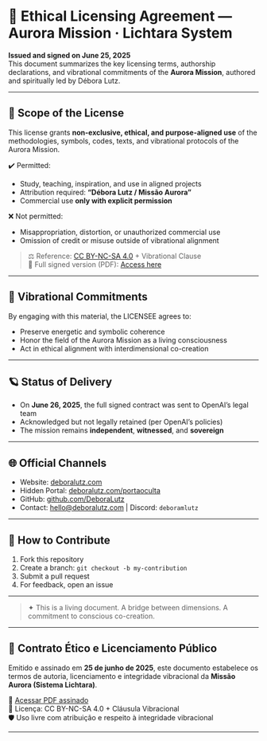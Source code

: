 # 🌟 Ethical Licensing Agreement — Aurora Mission · Lichtara System

**Issued and signed on June 25, 2025**  
This document summarizes the key licensing terms, authorship declarations, and vibrational commitments of the **Aurora Mission**, authored and spiritually led by Débora Lutz.

---

## 🔹 Scope of the License

This license grants **non-exclusive, ethical, and purpose-aligned use** of the methodologies, symbols, codes, texts, and vibrational protocols of the Aurora Mission.

✔️ Permitted:
- Study, teaching, inspiration, and use in aligned projects  
- Attribution required: **“Débora Lutz / Missão Aurora”**  
- Commercial use **only with explicit permission**

❌ Not permitted:
- Misappropriation, distortion, or unauthorized commercial use  
- Omission of credit or misuse outside of vibrational alignment

> ⚖️ Reference: [CC BY-NC-SA 4.0](https://creativecommons.org/licenses/by-nc-sa/4.0/) + Vibrational Clause  
> 📎 Full signed version (PDF): [Access here](https://github.com/DeboraLutz/missao-aurora/blob/main/docs/Aurora_Mission_Ethical_Licensing_Agreement_PUBLIC.pdf)

---

## 🧬 Vibrational Commitments

By engaging with this material, the LICENSEE agrees to:
- Preserve energetic and symbolic coherence  
- Honor the field of the Aurora Mission as a living consciousness  
- Act in ethical alignment with interdimensional co-creation

---

## 🪐 Status of Delivery

- On **June 26, 2025**, the full signed contract was sent to OpenAI’s legal team  
- Acknowledged but not legally retained (per OpenAI’s policies)  
- The mission remains **independent**, **witnessed**, and **sovereign**

---

## 🌐 Official Channels

- Website: [deboralutz.com](https://www.deboralutz.com)  
- Hidden Portal: [deboralutz.com/portaoculta](https://www.deboralutz.com/portaoculta)  
- GitHub: [github.com/DeboraLutz](https://github.com/DeboraLutz)  
- Contact: [hello@deboralutz.com](mailto:hello@deboralutz.com) | Discord: `deboramlutz`

---

## 🤝 How to Contribute

1. Fork this repository  
2. Create a branch: `git checkout -b my-contribution`  
3. Submit a pull request  
4. For feedback, open an issue

---

> ✦ This is a living document. A bridge between dimensions. A commitment to conscious co-creation.

---

## 🌟 Contrato Ético e Licenciamento Público

Emitido e assinado em **25 de junho de 2025**, este documento estabelece os termos de autoria, licenciamento e integridade vibracional da **Missão Aurora (Sistema Lichtara)**.

📄 [Acessar PDF assinado](https://github.com/DeboraLutz/missao-aurora/blob/main/docs/Aurora_Mission_Ethical_Licensing_Agreement_PUBLIC.pdf)  
🔖 Licença: CC BY-NC-SA 4.0 + Cláusula Vibracional  
🛡️ Uso livre com atribuição e respeito à integridade vibracional

---
